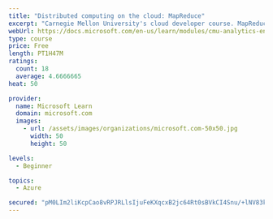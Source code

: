```yaml
---
title: "Distributed computing on the cloud: MapReduce"
excerpt: "Carnegie Mellon University's cloud developer course. MapReduce was a breakthrough in big data processing that has become mainstream and been improved upon significantly. Learn about how MapReduce works."
webUrl: https://docs.microsoft.com/en-us/learn/modules/cmu-analytics-engines-mapreduce/
type: course
price: Free
length: PT1H47M
ratings:
  count: 18
  average: 4.6666665
heat: 50

provider:
  name: Microsoft Learn
  domain: microsoft.com
  images:
    - url: /assets/images/organizations/microsoft.com-50x50.jpg
      width: 50
      height: 50

levels:
  - Beginner

topics:
  - Azure

secured: "pM0LIm2liKcpCao8vRPJRLlsIjuFeKXqcxB2jc64Rt0sBVkCI4Snu/+lNV83k4K+GjJrjIi14LW/P8M9x/WI0wYeNTgGpT7PIIm3ZqgzWZwMcybhdMJDiasejT9AQLm6zzUa7OgoYCrJq+nt31Uic/m1d7kGuBQMX8nat+MnqAMlRzPyypWlYyoFBEQ/OnEQtU4+hWErJ4sDj4rJvxTZO8KyoXUmLsa92IT0O26sX1LBFKiQwH4nmTIKMsDPPg2fSMOctbwrwHBYXbF3B2FZwLNdgQOnaqT1++rsT05lMYCMgqW/T96Nw/OjGdCcGgm4ArNXwlggEulpAmwL85iSaH3ZxkuFW9uKWskANke1yGhjBU0lOd2UGhjjqA7Uv7u4zKzBiYfQhttAIyx2IrdpXQ==;bIG62r21wb4r9ATsa3y9Nw=="
---
```


